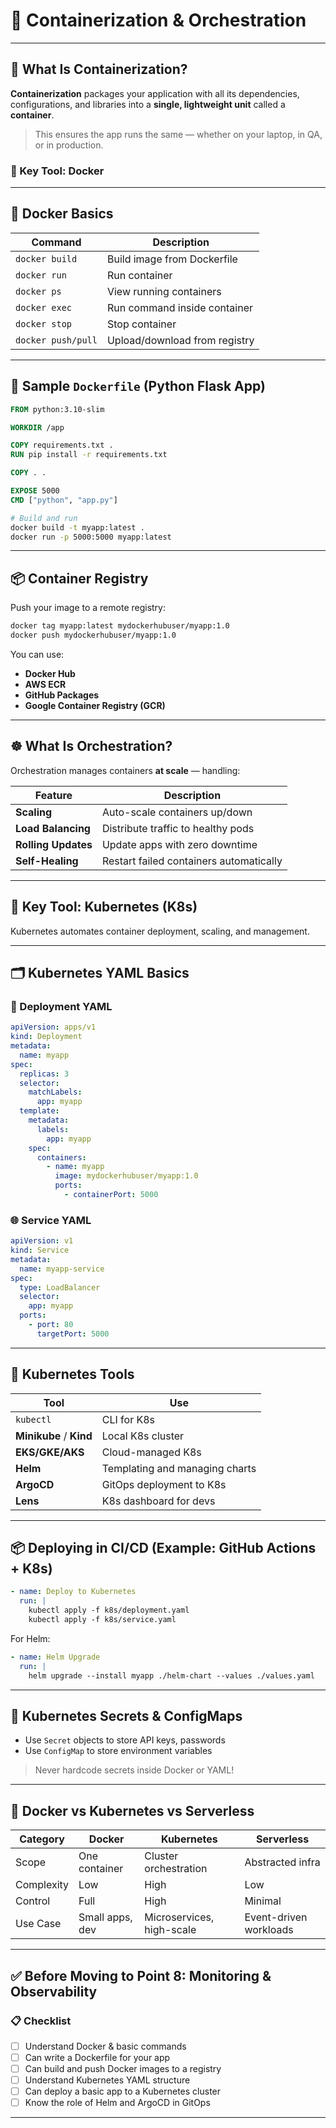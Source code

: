 
# 🐳 **Containerization & Orchestration**

---

## 🚢 What Is Containerization?

**Containerization** packages your application with all its dependencies, configurations, and libraries into a **single, lightweight unit** called a **container**.

> This ensures the app runs the same — whether on your laptop, in QA, or in production.

### 🔧 Key Tool: **Docker**

---

## 🧱 Docker Basics

| Command            | Description                   |
| ------------------ | ----------------------------- |
| `docker build`     | Build image from Dockerfile   |
| `docker run`       | Run container                 |
| `docker ps`        | View running containers       |
| `docker exec`      | Run command inside container  |
| `docker stop`      | Stop container                |
| `docker push/pull` | Upload/download from registry |

---

## 📄 Sample `Dockerfile` (Python Flask App)

```dockerfile
FROM python:3.10-slim

WORKDIR /app

COPY requirements.txt .
RUN pip install -r requirements.txt

COPY . .

EXPOSE 5000
CMD ["python", "app.py"]
```

```bash
# Build and run
docker build -t myapp:latest .
docker run -p 5000:5000 myapp:latest
```

---

## 📦 Container Registry

Push your image to a remote registry:

```bash
docker tag myapp:latest mydockerhubuser/myapp:1.0
docker push mydockerhubuser/myapp:1.0
```

You can use:

* **Docker Hub**
* **AWS ECR**
* **GitHub Packages**
* **Google Container Registry (GCR)**

---

## ☸️ What Is Orchestration?

Orchestration manages containers **at scale** — handling:

| Feature             | Description                             |
| ------------------- | --------------------------------------- |
| **Scaling**         | Auto-scale containers up/down           |
| **Load Balancing**  | Distribute traffic to healthy pods      |
| **Rolling Updates** | Update apps with zero downtime          |
| **Self-Healing**    | Restart failed containers automatically |

---

## 🧠 Key Tool: **Kubernetes (K8s)**

Kubernetes automates container deployment, scaling, and management.

---

## 🗂️ Kubernetes YAML Basics

### 🧱 Deployment YAML

```yaml
apiVersion: apps/v1
kind: Deployment
metadata:
  name: myapp
spec:
  replicas: 3
  selector:
    matchLabels:
      app: myapp
  template:
    metadata:
      labels:
        app: myapp
    spec:
      containers:
        - name: myapp
          image: mydockerhubuser/myapp:1.0
          ports:
            - containerPort: 5000
```

### 🌐 Service YAML

```yaml
apiVersion: v1
kind: Service
metadata:
  name: myapp-service
spec:
  type: LoadBalancer
  selector:
    app: myapp
  ports:
    - port: 80
      targetPort: 5000
```

---

## 🔧 Kubernetes Tools

| Tool                    | Use                            |
| ----------------------- | ------------------------------ |
| `kubectl`               | CLI for K8s                    |
| **Minikube** / **Kind** | Local K8s cluster              |
| **EKS/GKE/AKS**         | Cloud-managed K8s              |
| **Helm**                | Templating and managing charts |
| **ArgoCD**              | GitOps deployment to K8s       |
| **Lens**                | K8s dashboard for devs         |

---

## 📦 Deploying in CI/CD (Example: GitHub Actions + K8s)

```yaml
- name: Deploy to Kubernetes
  run: |
    kubectl apply -f k8s/deployment.yaml
    kubectl apply -f k8s/service.yaml
```

For Helm:

```yaml
- name: Helm Upgrade
  run: |
    helm upgrade --install myapp ./helm-chart --values ./values.yaml
```

---

## 🔐 Kubernetes Secrets & ConfigMaps

* Use `Secret` objects to store API keys, passwords
* Use `ConfigMap` to store environment variables

> Never hardcode secrets inside Docker or YAML!

---

## 🔄 Docker vs Kubernetes vs Serverless

| Category   | Docker          | Kubernetes                | Serverless             |
| ---------- | --------------- | ------------------------- | ---------------------- |
| Scope      | One container   | Cluster orchestration     | Abstracted infra       |
| Complexity | Low             | High                      | Low                    |
| Control    | Full            | High                      | Minimal                |
| Use Case   | Small apps, dev | Microservices, high-scale | Event-driven workloads |

---

## ✅ Before Moving to Point 8: Monitoring & Observability

### 📋 Checklist

* [ ] Understand Docker & basic commands
* [ ] Can write a Dockerfile for your app
* [ ] Can build and push Docker images to a registry
* [ ] Understand Kubernetes YAML structure
* [ ] Can deploy a basic app to a Kubernetes cluster
* [ ] Know the role of Helm and ArgoCD in GitOps

---

